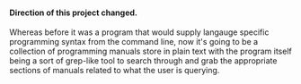 
#### Direction of this project changed.



Whereas before it was a program that would supply langauge specific programming syntax from the command line, now it's going to be a collection of programming manuals store in plain text with the program itself being a sort of grep-like tool to search through and grab the appropriate sections of manuals related to what the user is querying.




